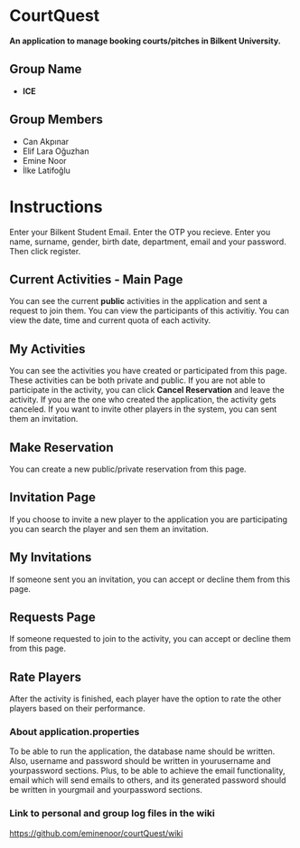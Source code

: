 # CourtQuest
**An application to manage booking courts/pitches in Bilkent University.**

## Group Name
- **ICE**

## Group Members
- Can Akpınar
- Elif Lara Oğuzhan
- Emine Noor
- İlke Latifoğlu

# Instructions
Enter your Bilkent Student Email. Enter the OTP you recieve. Enter you name, surname, gender, birth date, department, email and your password. Then click register.

## Current Activities - Main Page
You can see the current **public** activities in the application and sent a request to join them. You can view the participants of this activitiy. 
You can view the date, time and current quota of each activity.

## My Activities
You can see the activities you have created or participated from this page. These activities can be both private and public.
If you are not able to participate in the activity, you can click **Cancel Reservation** and leave the activity. If you are the one who created the application, the activity gets canceled.
If you want to invite other players in the system, you can sent them an invitation.

## Make Reservation
You can create a new public/private reservation from this page.

## Invitation Page
If you choose to invite a new player to the application you are participating you can search the player and sen them an invitation.

## My Invitations
If someone sent you an invitation, you can accept or decline them from this page.

## Requests Page
If someone requested to join to the activity, you can accept or decline them from this page.

## Rate Players
After the activity is finished, each player have the option to rate the other players based on their performance.

### About application.properties
To be able to run the application, the database name should be written. Also, username and password should be written in yourusername and yourpassword sections. Plus, to be able to achieve the email functionality, email which will send emails to others, and its generated password should be written in yourgmail and yourpassword sections.

### Link to personal and group log files in the wiki
https://github.com/eminenoor/courtQuest/wiki

